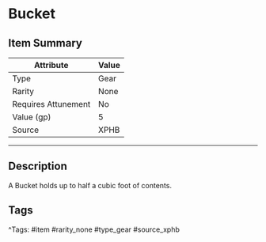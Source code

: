 # Bucket

## Item Summary

| Attribute            | Value                        |
|----------------------|------------------------------|
| Type                 | Gear |
| Rarity               | None             |
| Requires Attunement  | No                |
| Value (gp)           | 5    |
| Source               | XPHB |

---

## Description

A Bucket holds up to half a cubic foot of contents.

## Tags

^Tags: #item #rarity_none #type_gear #source_xphb